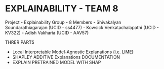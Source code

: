 # EXPLAINABILITY - TEAM 8
Project - Explainability
Group - 8
Members
	- Shivakalyan Soundarathiagarajan (UCID - ss4477)
	-	Kowsick Venkatachalapathi (UCID - KV322)
	-	Adish Vakharia (UCID - AAV57)

THRER PARTS
   - Local Interpretable Model-Agnostic Explanations (i.e. LIME)
   - SHAPLEY ADDITIVE Explanations DOCUMENTATION
   - EXPLAIN PRETRAINED MODEL WITH SHAP
